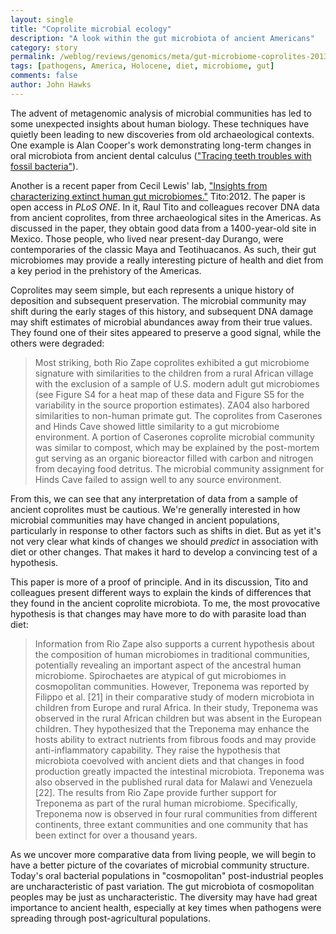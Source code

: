 ```yaml
---
layout: single 
title: "Coprolite microbial ecology" 
description: "A look within the gut microbiota of ancient Americans" 
category: story
permalink: /weblog/reviews/genomics/meta/gut-microbiome-coprolites-2013.html
tags: [pathogens, America, Holocene, diet, microbiome, gut] 
comments: false 
author: John Hawks 
---
```



The advent of metagenomic analysis of microbial communities has led to some unexpected insights about human biology. These techniques have quietly been leading to new discoveries from old archaeological contexts. One example is Alan Cooper's work demonstrating long-term changes in oral microbiota from ancient dental calculus (<a href="https://johnhawks.net/weblog/reviews/genomics/microbiome/yong-oral-microbiome-agriculture-2013.html">"Tracing teeth troubles with fossil bacteria"</a>). 

Another is a recent paper from Cecil Lewis' lab, <a href="http://www.plosone.org/article/info%3Adoi%2F10.1371%2Fjournal.pone.0051146">"Insights from characterizing extinct human gut microbiomes."</a> <bib>Tito:2012</bib>. The paper is open access in <em>PLoS ONE</em>. In it, Raul Tito and colleagues recover DNA data from ancient coprolites, from three archaeological sites in the Americas. As discussed in the paper, they obtain good data from a 1400-year-old site in Mexico. Those people, who lived near present-day Durango, were contemporaries of the classic Maya and Teotihuacanos. As such, their gut microbiomes may provide a really interesting picture of health and diet from a key period in the prehistory of the Americas.

Coprolites may seem simple, but each represents a unique history of deposition and subsequent preservation. The microbial community may shift during the early stages of this history, and subsequent DNA damage may shift estimates of microbial abundances away from their true values. They found one of their sites appeared to preserve a good signal, while the others were degraded: 

<blockquote>Most striking, both Rio Zape coprolites exhibited a gut microbiome signature with similarities to the children from a rural African village with the exclusion of a sample of U.S. modern adult gut microbiomes (see Figure S4 for a heat map of these data and Figure S5 for the variability in the source proportion estimates). ZA04 also harbored similarities to non-human primate gut. The coprolites from Caserones and Hinds Cave showed little similarity to a gut microbiome environment. A portion of Caserones coprolite microbial community was similar to compost, which may be explained by the post-mortem gut serving as an organic bioreactor filled with carbon and nitrogen from decaying food detritus. The microbial community assignment for Hinds Cave failed to assign well to any source environment.</blockquote>

From this, we can see that any interpretation of data from a sample of ancient coprolites must be cautious. We're generally interested in how microbial communities may have changed in ancient populations, particularly in response to other factors such as shifts in diet. But as yet it's not very clear what kinds of changes we should <em>predict</em> in association with diet or other changes. That makes it hard to develop a convincing test of a hypothesis. 

This paper is more of a proof of principle. And in its discussion, Tito and colleagues present different ways to explain the kinds of differences that they found in the ancient coprolite microbiota. To me, the most provocative hypothesis is that changes may have more to do with parasite load than diet:

<blockquote>Information from Rio Zape also supports a current hypothesis about the composition of human microbiomes in traditional communities, potentially revealing an important aspect of the ancestral human microbiome. Spirochaetes are atypical of gut microbiomes in cosmopolitan communities. However, Treponema was reported by Filippo et al. [21] in their comparative study of modern microbiota in children from Europe and rural Africa. In their study, Treponema was observed in the rural African children but was absent in the European children. They hypothesized that the Treponema may enhance the hosts ability to extract nutrients from fibrous foods and may provide anti-inflammatory capability. They raise the hypothesis that microbiota coevolved with ancient diets and that changes in food production greatly impacted the intestinal microbiota. Treponema was also observed in the published rural data for Malawi and Venezuela [22]. The results from Rio Zape provide further support for Treponema as part of the rural human microbiome. Specifically, Treponema now is observed in four rural communities from different continents, three extant communities and one community that has been extinct for over a thousand years.</blockquote>

As we uncover more comparative data from living people, we will begin to have a better picture of the covariates of microbial community structure. Today's oral bacterial populations in "cosmopolitan" post-industrial peoples are uncharacteristic of past variation. The gut microbiota of cosmopolitan peoples may be just as uncharacteristic. The diversity may have had great importance to ancient health, especially at key times when pathogens were spreading through post-agricultural populations. 

